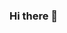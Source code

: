 ### Hi there 👋

<!--
**kellirestivo/kellirestivo** is a ✨ _special_ ✨ repository because its `README.md` (this file) appears on your GitHub profile.

I'm a PhD Candidate at Baylor College of Medicine under the mentorship of Andreas Tolias. 
I work at the intersection of neuroscience and artificial intelligence, leveraging machine learning to study sensory perception.
My current projects focus on characterizing the functions of neurons in mid-level visual cortex.
I enjoy using predictive modeling techniques to probe difficult unanswered questions and expand the frontiers of neuroscience.
In other news, my favorite hobbies are rock climbing 🧗‍ and classical piano 🎹

-->
